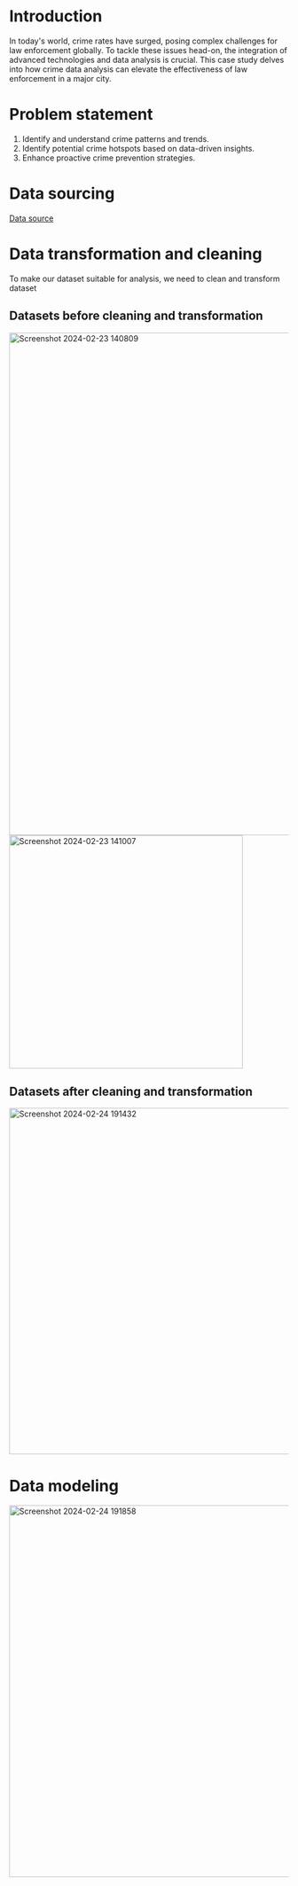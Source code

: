 # Introduction
In today's world, crime rates have surged, posing complex challenges for law enforcement globally. To tackle these issues head-on, the integration of advanced technologies and data analysis is crucial. This case study delves into how crime data analysis can elevate the effectiveness of law enforcement in a major city.
# Problem statement
1. Identify and understand crime patterns and trends.
2. Identify potential crime hotspots based on data-driven insights.
3. Enhance proactive crime prevention strategies.
# Data sourcing 
[Data source](https://assets.publishing.service.gov.uk/media/65afb470bc0de3000d187340/prc-pfa-mar2013-onwards-tables-250124.ods)
# Data transformation and cleaning
To make our dataset suitable for analysis, we need to clean and transform dataset
## Datasets before cleaning and transformation
<img width="907" alt="Screenshot 2024-02-23 140809" src="https://github.com/Barbiespec/criminal-record/assets/158063327/694cfefd-e6bc-46f9-9c7d-48b22137d5bd">
<img width="421" alt="Screenshot 2024-02-23 141007" src="https://github.com/Barbiespec/criminal-record/assets/158063327/3773df7a-39dc-4950-9cfd-057f1117401f">

## Datasets after cleaning and transformation
<img width="625" alt="Screenshot 2024-02-24 191432" src="https://github.com/Barbiespec/criminal-record/assets/158063327/103d53fe-2aee-4ae8-9fb0-794dce2fedbb">

# Data modeling
<img width="671" alt="Screenshot 2024-02-24 191858" src="https://github.com/Barbiespec/criminal-record/assets/158063327/ae63c4c2-aaf2-4f25-973d-e6657044af5e">





